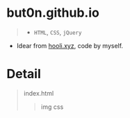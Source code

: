 # but0n.github.io
>* `HTML`, `CSS`, `jQuery`
* Idear from [hooli.xyz](http://hooli.xyz), code by myself.

# Detail
>index.html
>>img
css

		
